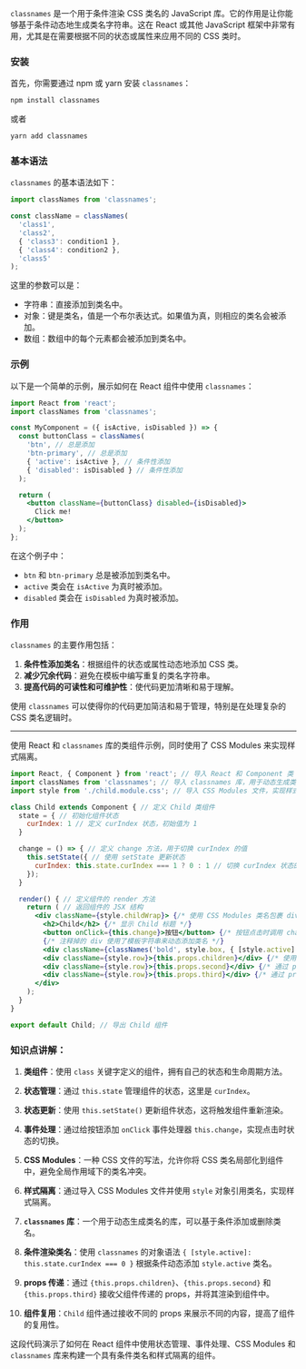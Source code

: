 `classnames` 是一个用于条件渲染 CSS 类名的 JavaScript 库。它的作用是让你能够基于条件动态地生成类名字符串。这在 React 或其他 JavaScript 框架中非常有用，尤其是在需要根据不同的状态或属性来应用不同的 CSS 类时。

### 安装

首先，你需要通过 npm 或 yarn 安装 `classnames`：

```bash
npm install classnames
```
或者
```bash
yarn add classnames
```

### 基本语法

`classnames` 的基本语法如下：

```javascript
import classNames from 'classnames';

const className = classNames(
  'class1',
  'class2',
  { 'class3': condition1 },
  { 'class4': condition2 },
  'class5'
);
```

这里的参数可以是：

- 字符串：直接添加到类名中。
- 对象：键是类名，值是一个布尔表达式。如果值为真，则相应的类名会被添加。
- 数组：数组中的每个元素都会被添加到类名中。

### 示例

以下是一个简单的示例，展示如何在 React 组件中使用 `classnames`：

```jsx
import React from 'react';
import classNames from 'classnames';

const MyComponent = ({ isActive, isDisabled }) => {
  const buttonClass = classNames(
    'btn', // 总是添加
    'btn-primary', // 总是添加
    { 'active': isActive }, // 条件性添加
    { 'disabled': isDisabled } // 条件性添加
  );

  return (
    <button className={buttonClass} disabled={isDisabled}>
      Click me!
    </button>
  );
};
```

在这个例子中：

- `btn` 和 `btn-primary` 总是被添加到类名中。
- `active` 类会在 `isActive` 为真时被添加。
- `disabled` 类会在 `isDisabled` 为真时被添加。

### 作用

`classnames` 的主要作用包括：

1. **条件性添加类名**：根据组件的状态或属性动态地添加 CSS 类。
2. **减少冗余代码**：避免在模板中编写重复的类名字符串。
3. **提高代码的可读性和可维护性**：使代码更加清晰和易于理解。

使用 `classnames` 可以使得你的代码更加简洁和易于管理，特别是在处理复杂的 CSS 类名逻辑时。

---

使用 React 和 `classnames` 库的类组件示例，同时使用了 CSS Modules 来实现样式隔离。

```jsx
import React, { Component } from 'react'; // 导入 React 和 Component 类
import classNames from 'classnames'; // 导入 classnames 库，用于动态生成类名
import style from './child.module.css'; // 导入 CSS Modules 文件，实现样式隔离

class Child extends Component { // 定义 Child 类组件
  state = { // 初始化组件状态
    curIndex: 1 // 定义 curIndex 状态，初始值为 1
  }

  change = () => { // 定义 change 方法，用于切换 curIndex 的值
    this.setState({ // 使用 setState 更新状态
      curIndex: this.state.curIndex === 1 ? 0 : 1 // 切换 curIndex 状态的值
    });
  }

  render() { // 定义组件的 render 方法
    return ( // 返回组件的 JSX 结构
      <div className={style.childWrap}> {/* 使用 CSS Modules 类名包裹 div */}
        <h2>Child</h2> {/* 显示 Child 标题 */}
        <button onClick={this.change}>按钮</button> {/* 按钮点击时调用 change 方法 */}
        {/* 注释掉的 div 使用了模板字符串来动态添加类名 */}
        <div className={classNames('bold', style.box, { [style.active]: this.state.curIndex === 0 })}>child</div> {/* 使用 classnames 动态添加类名 */}
        <div className={style.row}>{this.props.children}</div> {/* 使用 CSS Modules 类名展示子组件 */}
        <div className={style.row}>{this.props.second}</div> {/* 通过 props 接收并展示 second 属性 */}
        <div className={style.row}>{this.props.third}</div> {/* 通过 props 接收并展示 third 属性 */}
      </div>
    );
  }
}

export default Child; // 导出 Child 组件
```

### 知识点讲解：

1. **类组件**：使用 `class` 关键字定义的组件，拥有自己的状态和生命周期方法。

2. **状态管理**：通过 `this.state` 管理组件的状态，这里是 `curIndex`。

3. **状态更新**：使用 `this.setState()` 更新组件状态，这将触发组件重新渲染。

4. **事件处理**：通过给按钮添加 `onClick` 事件处理器 `this.change`，实现点击时状态的切换。

5. **CSS Modules**：一种 CSS 文件的写法，允许你将 CSS 类名局部化到组件中，避免全局作用域下的类名冲突。

6. **样式隔离**：通过导入 CSS Modules 文件并使用 `style` 对象引用类名，实现样式隔离。

7. **`classnames` 库**：一个用于动态生成类名的库，可以基于条件添加或删除类名。

8. **条件渲染类名**：使用 `classnames` 的对象语法 `{ [style.active]: this.state.curIndex === 0 }` 根据条件动态添加 `style.active` 类名。

9. **props 传递**：通过 `{this.props.children}`、`{this.props.second}` 和 `{this.props.third}` 接收父组件传递的 props，并将其渲染到组件中。

10. **组件复用**：`Child` 组件通过接收不同的 props 来展示不同的内容，提高了组件的复用性。

这段代码演示了如何在 React 组件中使用状态管理、事件处理、CSS Modules 和 `classnames` 库来构建一个具有条件类名和样式隔离的组件。
